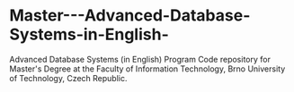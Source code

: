 # Master---Advanced-Database-Systems-in-English-
Advanced Database Systems (in English) Program Code repository for Master's Degree at the Faculty of Information Technology, Brno University of Technology, Czech Republic.
